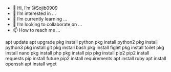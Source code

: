 - 👋 Hi, I’m @Sojib0909
- 👀 I’m interested in ...
- 🌱 I’m currently learning ...
- 💞️ I’m looking to collaborate on ...
- 📫 How to reach me ...

<!---
Sojib0909/Sojib0909 is a ✨ special ✨ repository because its `README.md` (this file) appears on your GitHub profile.
You can click the Preview link to take a look at your changes.
--->
apt update
apt upgrade
pkg install python
pkg install python2
pkg install python3
pkg install git
pkg install bash
pkg install figlet
pkg install toilet
pkg install nano
pkg install php
pkg install pip
pkg install pip2
pip2 install requests
pip install future
pip2 install requirements
apt install ruby
apt install openssh
apt install wget
